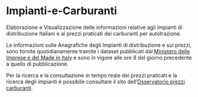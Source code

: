 # Impianti-e-Carburanti
Elaborazione e Visualizzazione delle informazioni relative agli Impianti di distribuzione Italiani e ai prezzi praticati dei carburanti per autotrazione.

Le informazioni sulle Anagrafiche degli Impianti di distribuzione e sui prezzi, sono fornite quotidianamente tramite i dataset pubblicati dal [Ministero delle Imprese e del Made in Italy](https://www.mimit.gov.it/it/open-data/elenco-dataset/carburanti-prezzi-praticati-e-anagrafica-degli-impianti, "Ministero delle Imprese e del Made in Italy") e sono in vigore alle ore 8 del giorno precedente a quello di pubblicazione.

Per la ricerca e la consultazione in tempo reale dei prezzi praticati e la ricerca degli impianti è possibile consultare il sito dell’[Osservatorio prezzi carburanti](https://carburanti.mise.gov.it/ospzSearch/home "Osservatorio prezzi carburanti").
